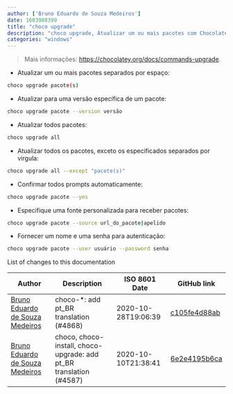 ```yaml
---
author: ['Bruno Eduardo de Souza Medeiros']
date: 1603908399
title: "choco upgrade"
description: "choco upgrade, Atualizar um ou mais pacotes com Chocolatey."
categories: "windows"
---
```

> Mais informações: <https://chocolatey.org/docs/commands-upgrade>.

- Atualizar um ou mais pacotes separados por espaço:

```bash
choco upgrade pacote(s)
```

- Atualizar para uma versão específica de um pacote:

```bash
choco upgrade pacote --version versão
```

- Atualizar todos pacotes:

```bash
choco upgrade all
```

- Atualizar todos os pacotes, exceto os especificados separados por virgula:

```bash
choco upgrade all --except "pacote(s)"
```

- Confirmar todos prompts automaticamente:

```bash
choco upgrade pacote --yes
```

- Especifique uma fonte personalizada para receber pacotes:

```bash
choco upgrade pacote --source url_do_pacote|apelido
```

- Fornecer um nome e uma senha para autenticação:

```bash
choco upgrade pacote --user usuário --password senha
```
List of changes to this documentation


Author | Description | ISO 8601 Date | GitHub link
------|-----|-----|-----
[Bruno Eduardo de Souza Medeiros](mailto:50559336+brunoeduardodev@users.noreply.github.com) | choco-*: add pt_BR translation (#4868) | 2020-10-28T19:06:39 | [c105fe4d88ab](https://github.com/tldr-pages/tldr/commit/c105fe4d88ab88c28163213bd25cae1fcdfebdc6)
[Bruno Eduardo de Souza Medeiros](mailto:50559336+brunoeduardodev@users.noreply.github.com) | choco, choco-install, choco-upgrade: add pt_BR translation (#4587) | 2020-10-10T21:38:41 | [6e2e4195b6ca](https://github.com/tldr-pages/tldr/commit/6e2e4195b6cabc330c05c22b026e47dbc7ec3446)

